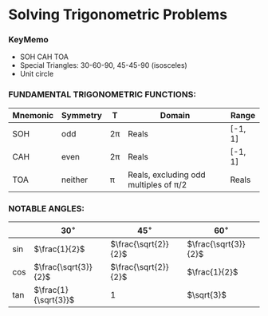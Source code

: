 # Solving Trigonometric Problems

### KeyMemo
- SOH CAH TOA
- Special Triangles: 30-60-90,  45-45-90 (isosceles)
- Unit circle

### FUNDAMENTAL TRIGONOMETRIC  FUNCTIONS:

Mnemonic |Symmetry |T  |Domain                                |Range
---------|---------|---|--------------------------------------|-------
SOH      |odd      |2π |Reals                                 |[-1, 1]
CAH      |even     |2π |Reals                                 |[-1, 1]
TOA      |neither  |π  |Reals, excluding odd multiples of π/2 |Reals


### NOTABLE ANGLES:

|   |$30^\circ$           |$45^\circ$           |$60^\circ$
----|---------------------|---------------------|--------------------
sin |$\frac{1}{2}$        |$\frac{\sqrt{2}}{2}$ |$\frac{\sqrt{3}}{2}$
cos |$\frac{\sqrt{3}}{2}$ |$\frac{\sqrt{2}}{2}$ |$\frac{1}{2}$
tan |$\frac{1}{\sqrt{3}}$ |$1$                  |$\sqrt{3}$
